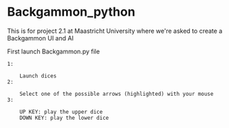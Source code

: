 # Backgammon_python
This is for project 2.1 at Maastricht University where we're asked to create a Backgammon UI and AI <br>

First launch Backgammon.py file

	1: 
	
		Launch dices
	2: 
	
		Select one of the possible arrows (highlighted) with your mouse
	3:
	
		UP KEY: play the upper dice
		DOWN KEY: play the lower dice
		
